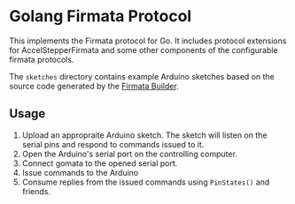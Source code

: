 # Golang Firmata Protocol

This implements the Firmata protocol for Go. It includes protocol extensions for
AccelStepperFirmata and some other components of the configurable firmata
protocols.

The `sketches` directory contains example Arduino sketches based on the source
code generated by the [Firmata Builder](http://firmatabuilder.com/).

## Usage

1. Upload an appropraite Arduino sketch. The sketch will listen on the serial
   pins and respond to commands issued to it.
2. Open the Arduino's serial port on the controlling computer.
3. Connect gomata to the opened serial port.
4. Issue commands to the Arduino
5. Consume replies from the issued commands using `PinStates()` and friends.
